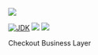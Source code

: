 [![](https://github.com/wutsi/checkout-manager-server/actions/workflows/master.yml/badge.svg)](https://github.com/wutsi/checkout-manager-server/actions/workflows/master.yml)

[![JDK](https://img.shields.io/badge/jdk-11-brightgreen.svg)](https://jdk.java.net/11/)
[![](https://img.shields.io/badge/maven-3.6-brightgreen.svg)](https://maven.apache.org/download.cgi)
![](https://img.shields.io/badge/language-kotlin-blue.svg)

Checkout Business Layer
